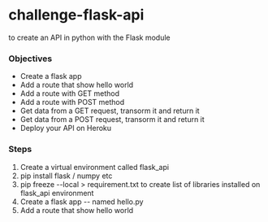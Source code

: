 # challenge-flask-api
to create an API in python with the Flask module

### Objectives

* Create a flask app
* Add a route that show hello world
* Add a route with GET method
* Add a route with POST method
* Get data from a GET request, transorm it and return it
* Get data from a POST request, transorm it and return it
* Deploy your API on Heroku


### Steps

1. Create a virtual environment called flask_api 
2. pip install flask / numpy etc
3. pip freeze --local > requirement.txt to create list of libraries installed on flask_api environment
4. Create a flask app -- named hello.py
5. Add a route that show hello world
